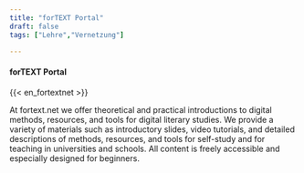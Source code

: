 ```yaml
---
title: "forTEXT Portal"
draft: false
tags: ["Lehre","Vernetzung"]

---
```

#### forTEXT Portal 

{{< en_fortextnet >}}

At fortext.net we offer theoretical and practical introductions to digital methods, resources, and tools for digital literary studies. We provide a variety of materials such as introductory slides, video tutorials, and detailed descriptions of methods, resources, and tools for self-study and for teaching in universities and schools. All content is freely accessible and especially designed for beginners. 